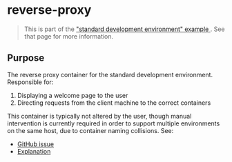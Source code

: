 # reverse-proxy

> This is part of the ["standard development environment" example ](https://github.com/hal313/standard-development-environment-example). See that page for more information.

## Purpose

The reverse proxy container for the standard development environment. Responsible for:

1. Displaying a welcome page to the user
2. Directing requests from the client machine to the correct containers

This container is typically not altered by the user, though manual intervention is currently required in order to support multiple environments on the same host, due to container naming collisions. See:

- [GitHub issue](https://github.com/hal313/reverse-proxy/issues/1)
- [Explanation](https://github.com/hal313/dev-env#todo)

